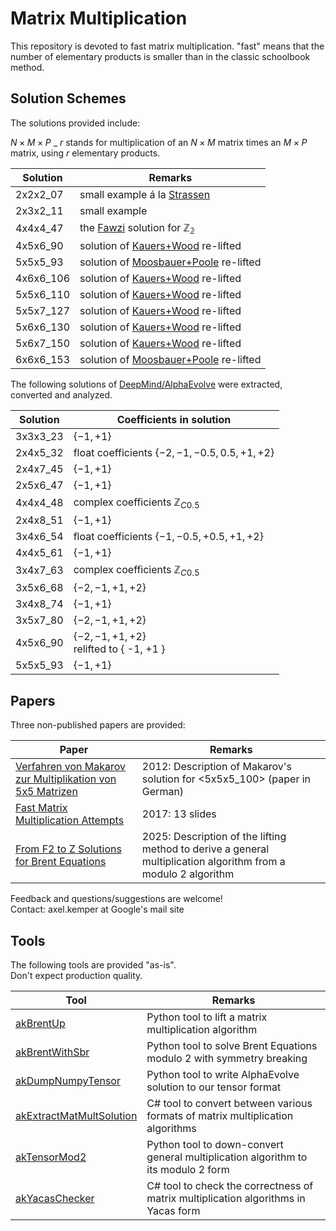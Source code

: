 # Matrix Multiplication

This repository is devoted to fast matrix multiplication.
"fast" means that the number of elementary products is smaller than in the classic
schoolbook method.

## Solution Schemes

The solutions provided include:

$N \times M \times P$ \_ $r$ stands for multiplication of an $N \times M$
matrix times an $M \times P$ matrix, using $r$ elementary products.

| Solution  | Remarks                                    |
| --------- | ------------------------------------------ |
| 2x2x2_07  | small example á la [Strassen][1]           |
| 2x3x2_11  | small example                              |
| 4x4x4_47  | the [Fawzi][2] solution for $\mathbb{Z_2}$ |
| 4x5x6_90  | solution of [Kauers+Wood][3] re-lifted     |
| 5x5x5_93  | solution of [Moosbauer+Poole][4] re-lifted |
| 4x6x6_106 | solution of [Kauers+Wood][3] re-lifted     |
| 5x5x6_110 | solution of [Kauers+Wood][3] re-lifted     |
| 5x5x7_127 | solution of [Kauers+Wood][3] re-lifted     |
| 5x6x6_130 | solution of [Kauers+Wood][3] re-lifted     |
| 5x6x7_150 | solution of [Kauers+Wood][3] re-lifted     |
| 6x6x6_153 | solution of [Moosbauer+Poole][4] re-lifted |

The following solutions of [DeepMind/AlphaEvolve][5] were extracted, converted and analyzed.

| Solution | Coefficients in solution                                      |
| -------- | ------------------------------------------------------------- |
| 3x3x3_23 | $\lbrace -1, +1\rbrace$                                       |
| 2x4x5_32 | float coefficients $\lbrace -2, -1, -0.5, 0.5, +1, +2\rbrace$ |
| 2x4x7_45 | $\lbrace -1, +1\rbrace$                                       |
| 2x5x6_47 | $\lbrace -1, +1\rbrace$                                       |
| 4x4x4_48 | complex coefficients $\mathbb{Z}_{C0.5}$                      |
| 2x4x8_51 | $\lbrace -1, +1\rbrace$                                       |
| 3x4x6_54 | float coefficients $\lbrace -1, -0.5, +0.5, +1, +2\rbrace$    |
| 4x4x5_61 | $\lbrace -1, +1\rbrace$                                       |
| 3x4x7_63 | complex coefficients $\mathbb{Z}_{C0.5}$                      |
| 3x5x6_68 | $\lbrace -2, -1, +1, +2\rbrace$                               |
| 3x4x8_74 | $\lbrace -1, +1\rbrace$                                       |
| 3x5x7_80 | $\lbrace -2, -1, +1, +2\rbrace$                               |
| 4x5x6_90 | $\lbrace -2, -1, +1, +2\rbrace$ <br/>relifted to { -1, +1 }   |
| 5x5x5_93 | $\lbrace -1, +1\rbrace$                                       |

## Papers

Three non-published papers are provided:

| Paper                                                                                                                                                                   | Remarks                                                                                                          |
| ----------------------------------------------------------------------------------------------------------------------------------------------------------------------- | ---------------------------------------------------------------------------------------------------------------- |
| [Verfahren von Makarov zur Multiplikation von 5x5 Matrizen](papers/Kemper%20-%202012%20-%20Verfahren%20von%20Makarov%20zur%20Multiplikation%20von%205x5%20Matrizen.pdf) | 2012: Description of Makarov's solution for <5x5x5_100> (paper in German)                                        |
| [Fast Matrix Multiplication Attempts](papers/Kemper%20-%202017%20-%20Fast%20Matrix%20Multiplication%20Attempts.pdf)                                                     | 2017: 13 slides                                                                                                  |
| [From F2 to Z Solutions for Brent Equations](papers/Kemper%20-%202025%20-%20From%20F2%20to%20Z%20Solutions%20for%20Brent%20Equations.pdf)                               | 2025: Description of the lifting method to derive a general multiplication algorithm from a modulo $2$ algorithm |

Feedback and questions/suggestions are welcome!</br>
Contact: axel.kemper at Google's mail site

## Tools

The following tools are provided "as-is". </br>
Don't expect production quality.

| Tool                                                     | Remarks                                                                           |
| -------------------------------------------------------- | --------------------------------------------------------------------------------- |
| [akBrentUp](src/akBrentUp)                               | Python tool to lift a matrix multiplication algorithm                             |
| [akBrentWithSbr](src/akBrentWithSbr)                     | Python tool to solve Brent Equations modulo 2 with symmetry breaking              |
| [akDumpNumpyTensor](src/akDumpNumpyTensor)               | Python tool to write AlphaEvolve solution to our tensor format                    |
| [akExtractMatMultSolution](src/akExtractMatMultSolution) | C# tool to convert between various formats of matrix multiplication algorithms    |
| [akTensorMod2](src/akTensorMod2)                         | Python tool to down-convert general multiplication algorithm to its modulo 2 form |
| [akYacasChecker](src/akYacasChecker)                     | C# tool to check the correctness of matrix multiplication algorithms in Yacas form |

[1]: https://gdz.sub.uni-goettingen.de/id/PPN362160546_0013?tify=%7B%22view%22:%22info%22,%22pages%22:%5B358%5D%7D
[2]: https://www.nature.com/articles/s41586-022-05172-4
[3]: https://arxiv.org/abs/2505.05896
[4]: https://arxiv.org/abs/2502.04514
[5]: https://storage.googleapis.com/deepmind-media/DeepMind.com/Blog/alphaevolve-a-gemini-powered-coding-agent-for-designing-advanced-algorithms/AlphaEvolve.pdf
